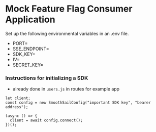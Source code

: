 # Mock Feature Flag Consumer Application

Set up the following environmental variables in an .env file.

- PORT=<port>
- SSE_ENDPOINT=<endpoint-url>
- SDK_KEY=<sdk-key>
- IV=<initialVector>
- SECRET_KEY=<secret>

### Instructions for initializing a SDK

- already done in `users.js` in routes for example app

```
let client;
const config = new SmoothSailConfig("important SDK key", "bearer address");

(async () => {
  client = await config.connect();
})();
```
